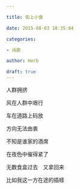 ```yaml
---

title: 街上小食

date: 2015-08-03 18:35:04

categories:

- 诗歌

author: Herb

draft: true
---
```




人群拥挤



风在人群中艰行



车在道路上码放



方向无法由衷



不知是谁家的酒席



在夜色中催得紧了



无数食盒过去　又拿回来



比如我这一方在途的插蛏